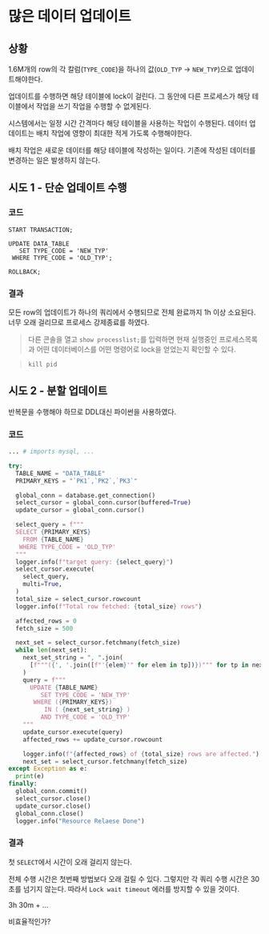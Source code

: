 # 많은 데이터 업데이트

## 상황

1.6M개의 row의 각 칼럼(`TYPE_CODE`)을 하나의 값(`OLD_TYP` -> `NEW_TYP`)으로 업데이트해야한다.

업데이트를 수행하면 해당 테이블에 lock이 걸린다. 그 동안에 다른 프로세스가 해당 테이블에서 작업을 쓰기 작업을 수행할 수 없게된다.

시스템에서는 일정 시간 간격마다 해당 테이블을 사용하는 작업이 수행된다. 데이터 업데이트는 배치 작업에 영향이 최대한 적게 가도록 수행해야한다.

배치 작업은 새로운 데이터를 해당 테이블에 작성하는 일이다. 기존에 작성된 데이터를 변경하는 일은 발생하지 않는다.

## 시도 1 - 단순 업데이트 수행

### 코드
```mysql
START TRANSACTION;

UPDATE DATA_TABLE
   SET TYPE_CODE = 'NEW_TYP'
 WHERE TYPE_CODE = 'OLD_TYP';

ROLLBACK;
```

### 결과

모든 row의 업데이트가 하나의 쿼리에서 수행되므로 전체 완료까지 1h 이상 소요된다. 너무 오래 걸리므로 프로세스 강제종료를 하였다.

> 다른 콘솔을 열고 `show processlist;`를 입력하면 현재 실행중인 프로세스목록과 어떤 데이터베이스를 어떤 명령어로 lock을 얻었는지 확인할 수 있다.

> `kill pid`


## 시도 2 - 분할 업데이트

반복문을 수행해야 하므로 DDL대신 파이썬을 사용하였다.

### 코드
```python
... # imports mysql, ...

try:
  TABLE_NAME = "DATA_TABLE"
  PRIMARY_KEYS = "`PK1`,`PK2`,`PK3`"

  global_conn = database.get_connection()
  select_cursor = global_conn.cursor(buffered=True)
  update_cursor = global_conn.cursor()

  select_query = f"""
  SELECT {PRIMARY_KEYS}
    FROM {TABLE_NAME}
   WHERE TYPE_CODE = 'OLD_TYP'
  """
  logger.info(f"target query: {select_query}")
  select_cursor.execute(
    select_query,
    multi=True,
  )
  total_size = select_cursor.rowcount
  logger.info(f"Total row fetched: {total_size} rows")

  affected_rows = 0
  fetch_size = 500

  next_set = select_cursor.fetchmany(fetch_size)
  while len(next_set):
    next_set_string = ", ".join(
      [f"""({', '.join([f"'{elem}'" for elem in tp])})""" for tp in next_set]
    )
    query = f"""
      UPDATE {TABLE_NAME}
         SET TYPE_CODE = 'NEW_TYP'
       WHERE ({PRIMARY_KEYS}) 
          IN ( {next_set_string} )
         AND TYPE_CODE = 'OLD_TYP'
    """
    update_cursor.execute(query)
    affected_rows += update_cursor.rowcount

    logger.info(f"{affected_rows} of {total_size} rows are affected.")
    next_set = select_cursor.fetchmany(fetch_size)
except Exception as e:
  print(e)
finally:
  global_conn.commit()
  select_cursor.close()
  update_cursor.close()
  global_conn.close()
  logger.info("Resource Relaese Done")
```

### 결과

첫 `SELECT`에서 시간이 오래 걸리지 않는다.

전체 수행 시간은 첫번째 방법보다 오래 걸릴 수 있다. 그렇지만 각 쿼리 수행 시간은 30초를 넘기지 않는다. 따라서 `Lock wait timeout` 에러를 방지할 수 있을 것이다.

3h 30m + ...

비효율적인가?
